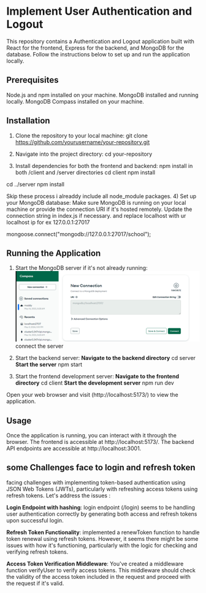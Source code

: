 # Implement User Authentication and Logout

This repository contains a Authentication and Logout application built with React for the frontend, Express for the backend, and MongoDB for the database. Follow the instructions below to set up and run the application locally.

## Prerequisites
 Node.js and npm installed on your machine.
MongoDB installed and running locally.
MongoDB Compass installed on your machine.

## Installation
1) Clone the repository to your local machine:
git clone https://github.com/yourusername/your-repository.git

2) Navigate into the project directory:
cd your-repository

3) Install dependencies for both the frontend and backend:
npm install in both /client and /server directories
cd client
npm install

cd ../server
npm install

Skip these process i alreaddy include all node_module packages. 
4) Set up your MongoDB database:
Make sure MongoDB is running on your local machine or provide the connection URI if it's hosted remotely.
Update the connection string in index.js if necessary.
and replace localhost with  ur localhost ip for ex 127.0.0.1:27017

mongoose.connect("mongodb://127.0.0.1:27017/school");

## Running the Application

1) Start the MongoDB server if it's not already running:
![alt text](image.png)
connect the server 

2) Start the backend server:
**Navigate to the backend directory**
cd server
**Start the server**
npm start

3) Start the frontend development server:
**Navigate to the frontend directory**
cd client
**Start the development server**
npm run dev

Open your web browser and visit (http://localhost:5173/) to view the application.

## Usage
Once the application is running, you can interact with it through the browser.
The frontend is accessible at http://localhost:5173/.
The backend API endpoints are accessible at http://localhost:3001.

## some Challenges face to login and refresh token 
facing challenges with implementing token-based authentication using JSON Web Tokens (JWTs), particularly with refreshing access tokens using refresh tokens. Let's address the issues :

**Login Endpoint with hashing**:  login endpoint (/login) seems to be handling user authentication correctly by generating both access and refresh tokens upon successful login.

**Refresh Token Functionality**:  implemented a renewToken function to handle token renewal using refresh tokens. However, it seems there 
might be some issues with how it's functioning, particularly with the logic for checking and verifying refresh tokens.

**Access Token Verification Middleware**: You've created a middleware function verifyUser to verify access tokens. This middleware should check the validity of the access token included in the request and proceed with the request if it's valid.
